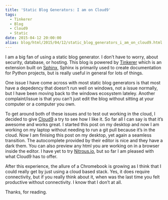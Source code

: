 ```yaml
---
title: 'Static Blog Generators: I am on Cloud9'
tags:
  - Tinkerer
  - Blog
  - Cloud9
  - Static
date: 2015-04-12 20:00:00
alias: blog/html/2015/04/12/static_blog_generators_i_am_on_cloud9.html
---
```


I am a big fan of using a static blog generator. I don’t have to worry, about
security, database, or hosting. This blog is powered by [Tinkerer](http://tinkerer.me/) which is an
extension built on [Sphinx](http://sphinx-doc.org/), Sphinx is primarily used to create documentation
for Python projects, but is really useful in general for lots of things.

One issue I have come across with most static blog generators is that most have
a depedency that doesn’t run well on windows, not a issue normally, but I have
been moving back to the windows ecosystem lateley. Another complaint/issue
is that you can’t just edit the blog without sitting at your computer or a
computer you own.

To get around both of these issues and to test out working in the cloud, I
decided to give [Cloud9](https://ide.c9.io) a try to see how I like it. So far all I can say is
that it’s awesome and works great. I started this post on my desktop and now
I am working on my laptop without needing to run a git pull because it’s in the
cloud. Now I am finising this post on my desktop, yet again a seamless
transition. The autocomplete provided by their editor is nice and they have a
dark them. You can also preview any html you are working on in a browser inside
the editor. I have yet to try [Nitrous.io](https://www.nitrous.io), but so far I am pleased with what
Cloud9 has to offer.

After this experience, the allure of a Chromebook is growing as I think that I
could really get by just using a cloud based stack. Yes, it does require
connectivity, but if you really think about it, when was the last time you
felt productive without connectivity.  I know that I don’t at all.

Thanks, for reading.